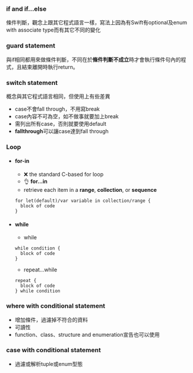 ### if and if...else
條件判斷，觀念上跟其它程式語言一樣，寫法上因為有Swift有optional及enum with associate type而有其它不同的變化

### guard statement
與if相同都用來做條件判斷，不同在於**條件判斷不成立**時才會執行條件句內的程式，且結束離開時執行return。

### switch statement
概念與其它程式語言相同，但使用上有些差異
- case不會fall through，不用寫break
- case內容不可為空，如不做事就要加上break
- 需列出所有case，否則就要使用default
- **fallthrough**可以讓case達到fall through

### Loop
- #### for-in
	- ❌ the standard C-based for loop
	- 👌 **for...in**
	- retrieve each item in a **range**, **collection**, or **sequence**
	
	```
	for let(default)/var variable in collection/range {  
	  block of code 
	}
	```

- #### while
	- while
	```
	while condition {  
	  block of code 
	} 
	```
	- repeat...while
	```
	repeat { 
	  block of code 
	} while condition 
	```
	
### where with conditional statement
- 增加條件，過濾掉不符合的資料
- 可讀性
- function、class、structure and enumeration宣告也可以使用

### case with conditional statement
- 過濾或解析tuple或enum型態